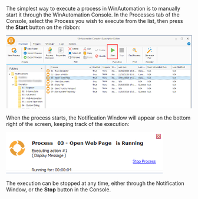 The simplest way to execute a process in WinAutomation is to manually start it through the WinAutomation Console. In the Processes tab of the Console, select the Process you wish to execute from the list, then press the **Start** button on the ribbon:
 

![process execution through console](..\media\process-execution-through-console.png)

When the process starts, the Notification Window will appear on the bottom right of the screen, keeping track of the execution:
 

![notification process running](..\media\notification-process-running.png)

The execution can be stopped at any time, either through the Notification Window, or the **Stop** button in the Console.
 